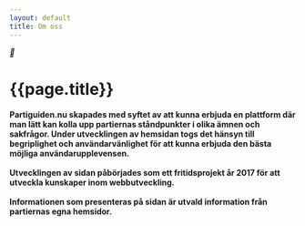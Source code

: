 ```yaml
---
layout: default
title: Om oss
---
```

<div id="content">
<div class="container">
    <div class="row">
        <div class="col-md-8 offset-md-2">
            <div class="text-center">
                <i class="icon-font display-3 icon-info">&#xe803;</i>
            </div>
            <h1 class="text-center">{{page.title}}</h1>
            <h4 class="contentText">Partiguiden.nu skapades med syftet av att kunna erbjuda en plattform där man lätt kan kolla upp partiernas ståndpunkter i olika ämnen och sakfrågor. Under utvecklingen av hemsidan togs det hänsyn till begriplighet och användarvänlighet för att kunna erbjuda den bästa möjliga användarupplevensen.<br><br>
            Utvecklingen av sidan påbörjades som ett fritidsprojekt år 2017 för att utveckla kunskaper inom webbutveckling.<br><br>
            Informationen som presenteras på sidan är utvald information från partiernas egna hemsidor.
            </h4>
        </div>
    </div>
</div>
</div>